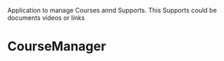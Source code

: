 Application to manage Courses annd Supports.
This Supports could be documents videos or links
# CourseManager
